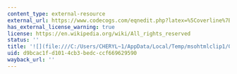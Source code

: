 ```yaml
---
content_type: external-resource
external_url: https://www.codecogs.com/eqnedit.php?latex=%5Coverline%7BY_T%7D%3D0.80#0
has_external_license_warning: true
license: https://en.wikipedia.org/wiki/All_rights_reserved
status: ''
title: '![](file:///C:/Users/CHERYL~1/AppData/Local/Temp/msohtmlclip1/01/clip_image026.gif)'
uid: d9bcac1f-d101-4cb3-bedc-ccf669629590
wayback_url: ''
---
```

